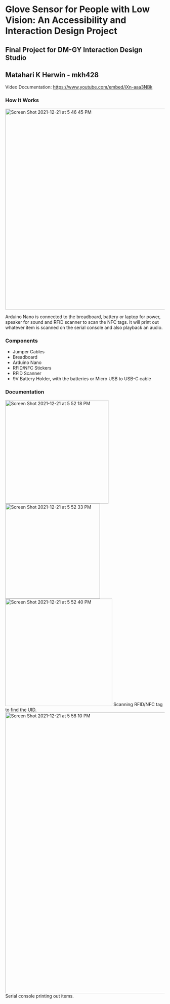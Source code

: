 # Glove Sensor for People with Low Vision: An Accessibility and Interaction Design Project
## Final Project for DM-GY Interaction Design Studio
## Matahari K Herwin - mkh428

Video Documentation: https://www.youtube.com/embed/iXn-aaa3NBk

### How It Works
<img width="632" alt="Screen Shot 2021-12-21 at 5 46 45 PM" src="https://user-images.githubusercontent.com/55295614/147007381-33d44dfd-caf6-4670-b660-c6e00f08546e.png">

Arduino Nano is connected to the breadboard, battery or laptop for power, speaker for sound and RFID scanner to scan the NFC tags. It will print out whatever item is scanned on the serial console and also playback an audio.

### Components
<ul>
  <li> Jumper Cables </li>
  <li> Breadboard </li>
  <li> Arduino Nano </li>
  <li> RFID/NFC Stickers </li>
  <li> RFID Scanner </li>
  <li> 9V Battery Holder, with the batteries or Micro USB to USB-C cable </li>
</ul>

### Documentation
<img width="326" alt="Screen Shot 2021-12-21 at 5 52 18 PM" src="https://user-images.githubusercontent.com/55295614/147007874-37628e40-3b56-4663-9be7-2fc66ed26216.png">
<img width="299" alt="Screen Shot 2021-12-21 at 5 52 33 PM" src="https://user-images.githubusercontent.com/55295614/147007898-cfef5eab-2821-47dc-88b4-0b17708b3632.png">
<img width="338" alt="Screen Shot 2021-12-21 at 5 52 40 PM" src="https://user-images.githubusercontent.com/55295614/147007905-9020974d-e1e8-4b5e-b4bc-3799c5d0200d.png">
Scanning RFID/NFC tag to find the UID.
<img width="884" alt="Screen Shot 2021-12-21 at 5 58 10 PM" src="https://user-images.githubusercontent.com/55295614/147008370-121ce8ee-1777-4547-b788-e1f90520aa58.png">
Serial console printing out items.

